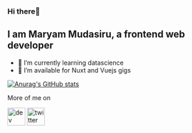 ### Hi there👋


<!-- **Adenikym/Adenikym** is a ✨ _special_ ✨ repository because its `README.md` (this file) appears on your GitHub profile. -->
<!-- 
Here are some ideas to get you started: -->
## I am Maryam Mudasiru, a frontend web developer
- 🌱 I’m currently learning datascience
- 👯 I’m available for Nuxt and Vuejs gigs

[![Anurag's GitHub stats](https://github-readme-stats.vercel.app/api?username=Adenikym)](https://github.com/Adenikym/github-readme-stats)

More of me on

[<img src='https://cdn.jsdelivr.net/npm/simple-icons@3.0.1/icons/hashnode.svg' alt='dev' height='40'>](https://hashnode.com/@Adeniky)  [<img src='https://cdn.jsdelivr.net/npm/simple-icons@3.0.1/icons/twitter.svg' alt='twitter' height='40'>](https://twitter.com/https://twitter.com/emsinachi?s=09)  


